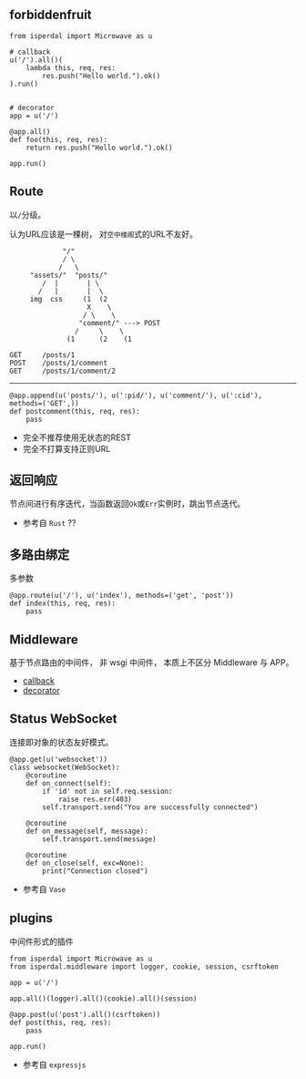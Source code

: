 forbiddenfruit
--------------

	from isperdal import Microwave as u

	# callback
	u('/').all()(
	    lambda this, req, res:
	        res.push("Hello world.").ok()
	).run()


	# decorator
	app = u('/')

	@app.all()
	def foo(this, req, res):
	    return res.push("Hello world.").ok()

	app.run()


Route
-----

以`/`分级。

认为URL应该是一棵树，
对`空中楼阁`式的URL不友好。

                 "/"
                 / \
                /   \
         "assets/"  "posts/"
            /  |       | \
           /   |       |  \
         img  css     (1  (2
                       X    \
                      / \    \
                     "comment/" ---> POST
                    /     \    \
                  (1      (2    (1

    GET     /posts/1
    POST    /posts/1/comment
    GET     /posts/1/comment/2

-----

	@app.append(u('posts/'), u(':pid/'), u('comment/'), u(':cid'), methods=('GET',))
	def postcomment(this, req, res):
	    pass

* 完全不推荐使用无状态的REST
* 完全不打算支持正则URL

返回响应
--------

节点间进行有序迭代，当函数返回`Ok`或`Err`实例时，跳出节点迭代。

* 参考自 `Rust` ??

多路由绑定
----------

多参数

	@app.route(u('/'), u('index'), methods=('get', 'post'))
	def index(this, req, res):
	    pass

Middleware
----------

基于节点路由的中间件，
非 wsgi 中间件，
本质上不区分 Middleware 与 APP。

* [callback](/examples/app.callback.py#L9)
* [decorator](/examples/app.decorator.py#L17)

Status WebSocket
----------------

连接即对象的状态友好模式。

	@app.get(u('websocket'))
	class websocket(WebSocket):
	    @coroutine
	    def on_connect(self):
	        if 'id' not in self.req.session:
	            raise res.err(403)
	        self.transport.send("You are successfully connected")

	    @coroutine
	    def on_message(self, message):
	        self.transport.send(message)

	    @coroutine
	    def on_close(self, exc=None):
	        print("Connection closed")

* 参考自 `Vase`

plugins
-------

中间件形式的插件

	from isperdal import Microwave as u
	from isperdal.middleware import logger, cookie, session, csrftoken

	app = u('/')

	app.all()(logger).all()(cookie).all()(session)

	@app.post(u('post').all()(csrftoken))
	def post(this, req, res):
	    pass

	app.run()

* 参考自 `expressjs`
